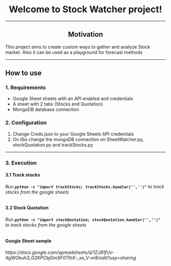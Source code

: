 <h1 align="center"> Welcome to Stock Watcher project! </h1>

<hr>

<h2 align="center"> Motivation </h3>
<p> This project aims to create custom ways to gather and analyze Stock market. Also it can be used as a playground for forecast methods </p>

<hr>

<h2 align="left"> How to use </h3>

<h3> 1. Requirements </h2>
<ul>
    <li> Google Sheet sheets with an API enabled and credentials</li>
    <li> A sheet with 2 tabs (Stocks and Quotation) </li>
    <li> MongoDB database connection </li>
</ul>

<h3> 2. Configuration </h4>
<ol>
    <li> Change Creds.json to your Google Sheets API credentials </li>
    <li> On libs change the mongoDB connection on SheetWatcher.py, stockQuotation.py and trackStocks.py</li>
</ol>

<hr>

<h3> 3. Execution </h4>

<h4> 3.1 Track stocks </h5>

<h6> Run <code><b><i>python -c "import trackStocks; trackStocks.handler('','')"</b></i></code> to track stocks from the google sheets</h6>

<h4> 3.2 Stock Quotation </h5>

<h6> Run <code><b><i>python -c "import stockQuotation; stockQuotation.handler('','')"</b></i></code> to track stocks from the google sheets</h6>

<h4>Google Sheet sample </h4>

<h6> https://docs.google.com/spreadsheets/d/1ZJ91fUv-XgWOkuh3_G2KPCbjGmSF0TlhX-_xo_V-nr8/edit?usp=sharing </h6>
